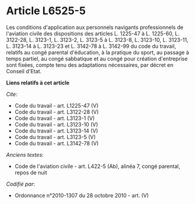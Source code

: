 # Article L6525-5

Les conditions d'application aux personnels navigants professionnels de l'aviation civile des dispositions des articles L.
1225-47 à L. 1225-60, L. 3122-28, L. 3123-1, L. 3123-2, 
L. 3123-5 à L. 3123-8, L. 3123-10, L. 3123-11, L. 3123-14 à L. 3123-23 et L. 3142-78 à L. 3142-99 du code du travail,
relatifs au congé parental d'éducation, à la pratique du sport, au passage à temps partiel, au congé sabbatique et au congé
pour création d'entreprise sont fixées, compte tenu des adaptations nécessaires, par décret en Conseil d'Etat.

**Liens relatifs à cet article**

_Cite_:

  - Code du travail - art. L1225-47 (V)
  - Code du travail - art. L3122-28 (V)
  - Code du travail - art. L3123-1 (V)
  - Code du travail - art. L3123-10 (V)
  - Code du travail - art. L3123-14 (V)
  - Code du travail - art. L3123-5 (V)
  - Code du travail - art. L3142-78 (V)

_Anciens textes_:

  - Code de l'aviation civile - art. L422-5 (Ab), alinéa 7, congé parental, repos de nuit

_Codifié par_:

  - Ordonnance n°2010-1307 du 28 octobre 2010 - art. (V)
